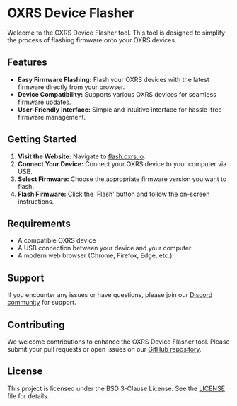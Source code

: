 # OXRS Device Flasher

Welcome to the OXRS Device Flasher tool. This tool is designed to simplify the process of flashing firmware onto your OXRS devices.

## Features

- **Easy Firmware Flashing:** Flash your OXRS devices with the latest firmware directly from your browser.
- **Device Compatibility:** Supports various OXRS devices for seamless firmware updates.
- **User-Friendly Interface:** Simple and intuitive interface for hassle-free firmware management.

## Getting Started

1. **Visit the Website:** Navigate to [flash.oxrs.io](https://flash.oxrs.io).
2. **Connect Your Device:** Connect your OXRS device to your computer via USB.
3. **Select Firmware:** Choose the appropriate firmware version you want to flash.
4. **Flash Firmware:** Click the 'Flash' button and follow the on-screen instructions.

## Requirements

- A compatible OXRS device
- A USB connection between your device and your computer
- A modern web browser (Chrome, Firefox, Edge, etc.)

## Support

If you encounter any issues or have questions, please join our [Discord community](https://discord.gg/6pZvmVS5ET) for support.

## Contributing

We welcome contributions to enhance the OXRS Device Flasher tool. Please submit your pull requests or open issues on our [GitHub repository](https://github.com/MakerDockio/oxrs-flasher).

## License

This project is licensed under the BSD 3-Clause License. See the [LICENSE](https://github.com/MakerDockio/oxrs-flasher/blob/LICENSE/) file for details.
